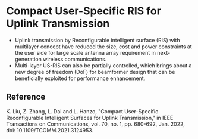 # Compact User-Specific RIS for Uplink Transmission

- Uplink transmission by Reconfigurable intelligent surface (RIS) with multilayer concept have reduced the size, cost and power constraints at the user side for large scale antenna array requirement in next-generation wireless communications.
- Multi-layer US-RIS can also be partially controlled, which brings about a new degree of freedom (DoF) for beamformer design that can be beneficially exploited for performance enhancement.

## Reference
K. Liu, Z. Zhang, L. Dai and L. Hanzo, "Compact User-Specific Reconfigurable Intelligent Surfaces for Uplink Transmission," in IEEE Transactions on Communications, vol. 70, no. 1, pp. 680-692, Jan. 2022, doi: 10.1109/TCOMM.2021.3124953.
